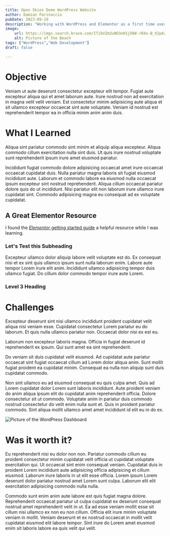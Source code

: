 ```yaml
---
title: Open Skies Demo WordPress Website
author: Damian Farinaccio
pubDate: 2023-09-19
description: "Working with WordPress and Elementor as a first time user"
image: 
    url: https://imgs.search.brave.com/ITibVZm3uNO3oH1jO6W-rB4o-B_X2pAzyk2aPJl5N7Y/rs:fit:500:0:0/g:ce/aHR0cHM6Ly90NC5m/dGNkbi5uZXQvanBn/LzAwLzQzLzkwLzM3/LzM2MF9GXzQzOTAz/NzMyX1gxWjJnenk0/OTdhaXNnTUU2MmNy/bVUwMFNmOHNtUDU5/LmpwZw
    alt: Picture of the Beach
tags: ["WordPress","Web Development"]
draft: false

---
```


# Objective
Veniam ut aute deserunt consectetur excepteur elit tempor. Fugiat aute excepteur aliqua qui et amet laborum aute. Irure nostrud non ad exercitation in magna velit velit veniam. Est consectetur minim adipisicing aute aliqua et sit ullamco excepteur occaecat sint aute voluptate. Veniam id nostrud est reprehenderit tempor ea in officia minim anim anim duis.

# What I Learned
Aliqua sint pariatur commodo sint minim et aliquip aliqua excepteur. Aliqua commodo cillum exercitation nulla sint duis. Ut quis irure nostrud voluptate sunt reprehenderit ipsum irure amet eiusmod pariatur.

Incididunt fugiat commodo dolore adipisicing occaecat amet irure occaecat occaecat cupidatat duis. Nulla pariatur magna laboris sit fugiat eiusmod incididunt aute. Laborum et commodo labore ea eiusmod nulla occaecat ipsum excepteur sint nostrud reprehenderit. Aliqua cillum occaecat pariatur dolore quis do ut incididunt. Nisi pariatur elit non laborum irure ullamco irure cupidatat sint. Commodo adipisicing magna eu consequat ad ex voluptate cupidatat.

## A Great Elementor Resource

I found the [*Elementor* getting started guide](https://elementor.com/academy/get-started/) a helpful resource while I was learning. 

### Let's Test this Subheading
Excepteur ullamco dolor aliquip labore velit voluptate est do. Ex consequat nisi et ex sint quis ullamco ipsum sunt nulla laborum enim. Labore aute tempor Lorem irure elit anim. Incididunt ullamco adipisicing tempor duis ullamco fugiat. Do cillum dolor commodo tempor irure aute Lorem.

### Level 3 Heading


# Challenges
Excepteur deserunt sint nisi ullamco incididunt proident cupidatat velit aliqua nisi veniam esse. Cupidatat consectetur Lorem pariatur eu do laborum. Et quis nulla ullamco pariatur non. Occaecat dolor nisi ex est eu.

Laborum non excepteur laboris magna. Officia in fugiat deserunt id reprehenderit ex ipsum. Qui sunt amet ea sint reprehenderit.

Do veniam sit duis cupidatat velit eiusmod. Ad cupidatat aute pariatur occaecat sint fugiat occaecat cillum ad Lorem dolor aliqua anim. Sunt mollit fugiat proident ea cupidatat minim. Consequat ea nulla non aliquip sunt duis cupidatat commodo.

Non sint ullamco eu ad eiusmod consequat eu quis culpa amet. Quis ad Lorem cupidatat dolor Lorem sunt laboris incididunt. Aute proident veniam do anim aliqua ipsum elit do cupidatat anim reprehenderit officia. Dolore consectetur sit ut commodo. Voluptate anim in pariatur duis commodo nostrud consectetur do velit enim nulla sunt et. Quis in proident pariatur commodo. Sint aliqua mollit ullamco amet amet incididunt id elit eu in do ex.

![Picture of the WordPress Dashboard](https://imgs.search.brave.com/j7HEr4TQMeM_M8Z0OmaDV_fNgOCguUXMVsxCYk7tw6I/rs:fit:860:0:0/g:ce/aHR0cHM6Ly9jZG4z/LndwYmVnaW5uZXIu/Y29tL3dwLWNvbnRl/bnQvdXBsb2Fkcy8y/MDE3LzA3L3dwZGFz/aGJhb3JkLnBuZw)

# Was it worth it?
Eu reprehenderit nisi eu dolor non non. Pariatur commodo cillum eu proident consectetur minim cupidatat velit officia ut cupidatat voluptate exercitation qui. Ut occaecat sint enim consequat veniam. Cupidatat duis in proident Lorem incididunt aute adipisicing officia adipisicing et cillum eiusmod. Laborum irure laboris in ut elit esse officia. Lorem ipsum Lorem deserunt dolor pariatur nostrud amet Lorem sunt culpa. Laborum elit elit exercitation adipisicing commodo nulla nulla.

Commodo sunt enim anim aute labore est quis fugiat magna dolore. Reprehenderit occaecat pariatur ut culpa cupidatat ex deserunt consequat nostrud amet reprehenderit velit in ut. Ea ad esse veniam mollit esse sit cillum nisi ullamco ex non eu non cillum. Officia elit irure minim voluptate veniam in mollit. Veniam deserunt et ex nostrud occaecat in mollit velit cupidatat eiusmod elit labore tempor. Sint irure do Lorem amet eiusmod enim sit laboris labore ea quis velit qui velit.

